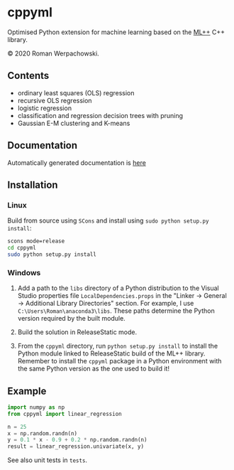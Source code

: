 # cppyml

Optimised Python extension for machine learning based on the [ML++](https://github.com/romanwerpachowski/ML) C++ library.

© 2020 Roman Werpachowski.

## Contents

- ordinary least squares (OLS) regression
- recursive OLS regression
- logistic regression
- classification and regression decision trees with pruning
- Gaussian E-M clustering and K-means

## Documentation

Automatically generated documentation is [here](cppyml/html/index.html)

## Installation

### Linux

Build from source using `SCons` and install using `sudo python setup.py install`:

```bash
scons mode=release
cd cppyml
sudo python setup.py install
```

### Windows


1. Add a path to the `libs` directory of a Python distribution to the Visual Studio properties file `LocalDependencies.props` in the "Linker -> General -> Additional Library Directories" section.
   For example, I use `C:\Users\Roman\anaconda3\libs`. These paths determine the Python version required by the built module.

2. Build the solution in ReleaseStatic mode.

3. From the `cppyml` directory, run `python setup.py install` to install the Python module linked to ReleaseStatic build of the ML++ library.
   Remember to install the `cppyml` package in a Python environment with the same Python version as the one used to build it!


## Example

```python
import numpy as np
from cppyml import linear_regression

n = 25
x = np.random.randn(n)
y = 0.1 * x - 0.9 + 0.2 * np.random.randn(n)
result = linear_regression.univariate(x, y)
```

See also unit tests in `tests`.